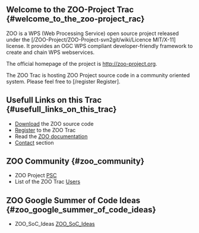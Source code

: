 ## Welcome to the ZOO-Project Trac {#welcome_to_the_zoo-project_rac}

ZOO is a WPS (Web Processing Service) open source project released under
the \[/ZOO-Project/ZOO-Project-svn2git/wiki/Licence MIT/X-11\] license.
It provides an OGC WPS compliant developer-friendly framework to create
and chain WPS webservices.

The official homepage of the project is <http://zoo-project.org>.

The ZOO Trac is hosting ZOO Project source code in a community oriented
system. Please feel free to \[/register Register\].

## Usefull Links on this Trac {#usefull_links_on_this_trac}

-   [Download](Download "wikilink") the ZOO source code
-   [Register](/register) to the ZOO Trac
-   Read the [ZOO documentation](http://zoo-project.org/docs/)
-   [Contact](Contact "wikilink") section

## ZOO Community {#zoo_community}

-   ZOO Project [PSC](PSC "wikilink")
-   List of the ZOO Trac [Users](Users "wikilink")

## ZOO Google Summer of Code Ideas {#zoo_google_summer_of_code_ideas}

-   ZOO_SoC_Ideas [ZOO_SoC_Ideas](ZOO_SoC_Ideas "wikilink")

